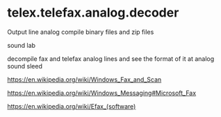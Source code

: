 # telex.telefax.analog.decoder
Output line analog
compile binary files and zip files

sound lab


decompile fax and telefax analog lines and see the format of it at analog sound sleed


https://en.wikipedia.org/wiki/Windows_Fax_and_Scan

https://en.wikipedia.org/wiki/Windows_Messaging#Microsoft_Fax


https://en.wikipedia.org/wiki/Efax_(software)

